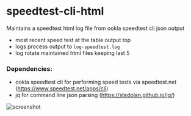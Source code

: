 # speedtest-cli-html

Maintains a speedtest html log file from ookla speedtest cli json output

* most recent speed test at the table output top
* logs process output to `log-speedtest.log`
* log rotate maintained html files keeping last 5

### Dependencies: 

* ookla speedtest cli for performing speed tests via speedtest.net (https://www.speedtest.net/apps/cli)
* jq for command line json parsing (https://stedolan.github.io/jq/)

![screenshot](https://github.com/jjssoftware/speedtest-cli-html/blob/master/Screenshot.2018.01.02.11.52.01.png  "screenshot")